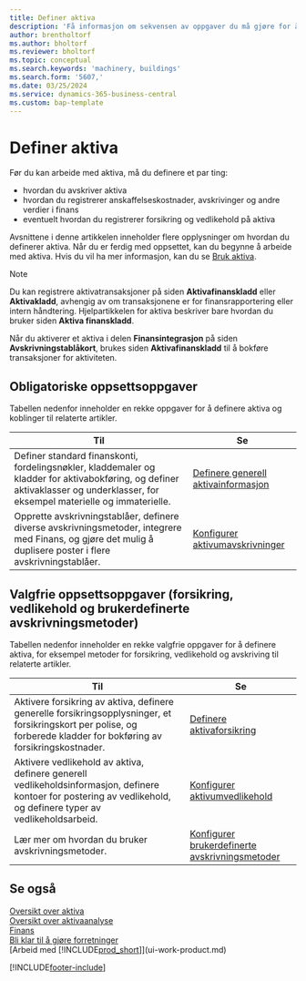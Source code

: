 ```yaml
---
title: Definer aktiva
description: 'Få informasjon om sekvensen av oppgaver du må gjøre for å definere aktiva, for eksempel maskiner eller bygninger.'
author: brentholtorf
ms.author: bholtorf
ms.reviewer: bholtorf
ms.topic: conceptual
ms.search.keywords: 'machinery, buildings'
ms.search.form: '5607,'
ms.date: 03/25/2024
ms.service: dynamics-365-business-central
ms.custom: bap-template
---
```

# <a name="setting-up-fixed-assets"></a>Definer aktiva

Før du kan arbeide med aktiva, må du definere et par ting:  

* hvordan du avskriver aktiva  
* hvordan du registrerer anskaffelseskostnader, avskrivinger og andre verdier i finans  
* eventuelt hvordan du registrerer forsikring og vedlikehold på aktiva

Avsnittene i denne artikkelen inneholder flere opplysninger om hvordan du definerer aktiva. Når du er ferdig med oppsettet, kan du begynne å arbeide med aktiva. Hvis du vil ha mer informasjon, kan du se [Bruk aktiva](fa-manage.md).  

> [!NOTE]  
> Du kan registrere aktivatransaksjoner på siden **Aktivafinanskladd** eller **Aktivakladd**, avhengig av om transaksjonene er for finansrapportering eller intern håndtering. Hjelpartikkelen for aktiva beskriver bare hvordan du bruker siden **Aktiva finanskladd**.  

Når du aktiverer et aktiva i delen **Finansintegrasjon** på siden **Avskrivningstablåkort**, brukes siden **Aktivafinanskladd** til å bokføre transaksjoner for aktiviteten.

## <a name="required-setup-tasks"></a>Obligatoriske oppsettsoppgaver

Tabellen nedenfor inneholder en rekke oppgaver for å definere aktiva og koblinger til relaterte artikler.

| Til | Se |
|---|---|
| Definer standard finanskonti, fordelingsnøkler, kladdemaler og kladder for aktivabokføring, og definer aktivaklasser og underklasser, for eksempel materielle og immaterielle. |[Definere generell aktivainformasjon](fa-how-setup-general.md) |
| Opprette avskrivningstablåer, definere diverse avskrivningsmetoder, integrere med Finans, og gjøre det mulig å duplisere poster i flere avskrivningstablåer. |[Konfigurer aktivumavskrivninger](fa-how-setup-depreciation.md) |

## <a name="optional-setup-tasks-insurance-maintenance-and-user-defined-depreciation-methods"></a>Valgfrie oppsettsoppgaver (forsikring, vedlikehold og brukerdefinerte avskrivningsmetoder)

Tabellen nedenfor inneholder en rekke valgfrie oppgaver for å definere aktiva, for eksempel metoder for forsikring, vedlikehold og avskriving til relaterte artikler. 

| Til | Se |
|---|---|
| Aktivere forsikring av aktiva, definere generelle forsikringsopplysninger, et forsikringskort per polise, og forberede kladder for bokføring av forsikringskostnader. |[Definere aktivaforsikring](fa-how-setup-insurance.md) |
| Aktivere vedlikehold av aktiva, definere generell vedlikeholdsinformasjon, definere kontoer for postering av vedlikehold, og definere typer av vedlikeholdsarbeid. |[Konfigurer aktivumvedlikehold](fa-how-setup-maintenance.md) |
| Lær mer om hvordan du bruker avskrivningsmetoder. |[Konfigurer brukerdefinerte avskrivningsmetoder](fa-how-setup-user-defined-depreciation-method.md) |

## <a name="see-also"></a>Se også

[Oversikt over aktiva](fa-manage.md)  
[Oversikt over aktivaanalyse](fa-analytics-overview.md)   
[Finans](finance.md)  
[Bli klar til å gjøre forretninger](ui-get-ready-business.md)  
[Arbeid med [!INCLUDE[prod_short](includes/prod_short.md)]](ui-work-product.md)

[!INCLUDE[footer-include](includes/footer-banner.md)]

